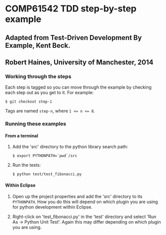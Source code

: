 # COMP61542 TDD step-by-step example

## Adapted from Test-Driven Development By Example, Kent Beck.

## Robert Haines, University of Manchester, 2014

### Working through the steps

Each step is tagged so you can move through the example by checking each step
out as you get to it. For example:

    $ git checkout step-1

Tags are named `step-n`, where `1 <= n <= 8`.

### Running these examples
#### From a terminal

1.  Add the 'src' directory to the python library search path:

        $ export PYTHONPATH=`pwd`/src

1.  Run the tests:

        $ python test/test_fibonacci.py

#### Within Eclipse

1.  Open up the project properties and add the 'src' directory to its
    `PYTHONPATH`. How you do this will depend on which plugin you are using
    for python development within Eclipse.

1.  Right-click on 'test_fibonacci.py' in the 'test' directory and select
    'Run As -> Python Unit Test'. Again this may differ depending on which
    plugin you are using.
